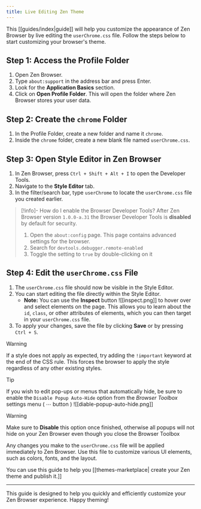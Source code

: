 ```yaml
---
title: Live Editing Zen Theme
---
```


This [[guides/index|guide]] will help you customize the appearance of Zen Browser by live editing the `userChrome.css` file. Follow the steps below to start customizing your browser's theme.

## Step 1: Access the Profile Folder

1. Open Zen Browser.
2. Type `about:support` in the address bar and press Enter.
3. Look for the **Application Basics** section.
4. Click on **Open Profile Folder**. This will open the folder where Zen Browser stores your user data.

## Step 2: Create the `chrome` Folder

1. In the Profile Folder, create a new folder and name it `chrome`.
2. Inside the `chrome` folder, create a new blank file named `userChrome.css`.

## Step 3: Open Style Editor in Zen Browser

1. In Zen Browser, press `Ctrl + Shift + Alt + I` to open the Developer Tools.
2. Navigate to the **Style Editor** tab.
3. In the filter/search bar, type `userChrome` to locate the `userChrome.css` file you created earlier.

>[!info]- How do I enable the Browser Developer Tools?
>After Zen Browser version `1.0.0-a.31` the Browser Developer Tools is **disabled** by default for security.
>1. Open the `about:config` page. This page contains advanced settings for the browser.
>2. Search for `devtools.debugger.remote-enabled`
>3. Toggle the setting to `true` by double-clicking on it


## Step 4: Edit the `userChrome.css` File

1. The `userChrome.css` file should now be visible in the Style Editor.
2. You can start editing the file directly within the Style Editor.
	 - **Note:** You can use the **Inspect** button  ![[inspect.png]] to hover over and select elements on the page. This allows you to learn about the `id`, `class`, or other attributes of elements, which you can then target in your `userChrome.css` file.
1. To apply your changes, save the file by clicking **Save** or by pressing `Ctrl + S`.

> [!warning]
>  If a style does not apply as expected, try adding the `!important` keyword at the end of the CSS rule. This forces the browser to apply the style regardless of any other existing styles.

> [!tip] 
> If you wish to edit pop-ups or menus that automatically hide, be sure to enable the `Disable Popup Auto-Hide` option from the *Browser Toolbox* settings menu ( ⋯ button )
>  ![[diable-popup-auto-hide.png]]
> >[!warning]
> >Make sure to  **Disable** this option once finished, otherwise all popups will not hide on your Zen Browser even though you close the Browser Toolbox

Any changes you make to the `userChrome.css` file will be applied immediately to Zen Browser.
Use this file to customize various UI elements, such as colors, fonts, and the layout.

You can use this guide to help you [[themes-marketplace| create your Zen theme and publish it.]]

---

This guide is designed to help you quickly and efficiently customize your Zen Browser experience. Happy theming!
